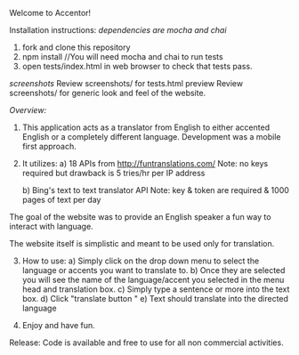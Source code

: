 Welcome to Accentor!

Installation instructions:
*dependencies are mocha and chai*

1. fork and clone this repository
2. npm install //You will need mocha and chai to run tests
3. open tests/index.html in web browser to check that tests pass.

*screenshots*
Review screenshots/ for tests.html preview
Review screenshots/ for generic look and feel of the website.

*Overview:*
1.    This application acts as a translator from English
    to either accented English or a completely different language.
    Development was a mobile first approach.

2.  It utilizes:
    a)    18 APIs from http://funtranslations.com/
            Note: no keys required but drawback is 5 tries/hr per IP address

    b)    Bing's text to text translator API
            Note: key & token are required & 1000 pages of text per day

The goal of the website was to provide an English speaker a fun way to interact with language.

The website itself is simplistic and meant to be used only for translation.

3. How to use:
    a)    Simply click on the drop down menu to select the language
          or accents you want to translate to.
    b)    Once they are selected you will see the name of the language/accent you selected
          in the menu head and translation box.
    c)    Simply type a sentence or more into the text box.
    d)    Click "translate button "
    e)    Text should translate into the directed language

4. Enjoy and have fun.



Release: Code is available and free to use for all non commercial activities.
